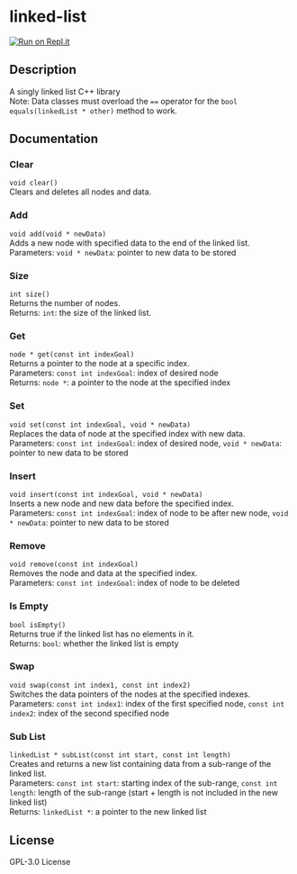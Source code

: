# linked-list
[![Run on Repl.it](https://repl.it/badge/github/TyHil/linked-list)](https://repl.it/github/TyHil/linked-list)
## Description
A singly linked list C++ library  
Note: Data classes must overload the `==` operator for the `bool equals(linkedList * other)` method to work.  
## Documentation
### Clear
`void clear()`  
Clears and deletes all nodes and data.  
### Add
`void add(void * newData)`  
Adds a new node with specified data to the end of the linked list.  
Parameters: `void * newData`: pointer to new data to be stored  
### Size
`int size()`  
Returns the number of nodes.  
Returns: `int`: the size of the linked list.  
### Get
`node * get(const int indexGoal)`  
Returns a pointer to the node at a specific index.  
Parameters: `const int indexGoal`: index of desired node  
Returns: `node *`: a pointer to the node at the specified index  
### Set
`void set(const int indexGoal, void * newData)`  
Replaces the data of node at the specified index with new data.  
Parameters: `const int indexGoal`: index of desired node, `void * newData`: pointer to new data to be stored  
### Insert
`void insert(const int indexGoal, void * newData)`  
Inserts a new node and new data before the specified index.  
Parameters: `const int indexGoal`: index of node to be after new node, `void * newData`: pointer to new data to be stored  
### Remove
`void remove(const int indexGoal)`  
Removes the node and data at the specified index.  
Parameters: `const int indexGoal`: index of node to be deleted  
### Is Empty
`bool isEmpty()`  
Returns true if the linked list has no elements in it.  
Returns: `bool`: whether the linked list is empty  
### Swap
`void swap(const int index1, const int index2)`  
Switches the data pointers of the nodes at the specified indexes.  
Parameters: `const int index1`: index of the first specified node, `const int index2`: index of the second specified node  
### Sub List
`linkedList * subList(const int start, const int length)`  
Creates and returns a new list containing data from a sub-range of the linked list.  
Parameters: `const int start`: starting index of the sub-range, `const int length`: length of the sub-range (start + length is not included in the new linked list)  
Returns: `linkedList *`: a pointer to the new linked list  
## License
GPL-3.0 License
